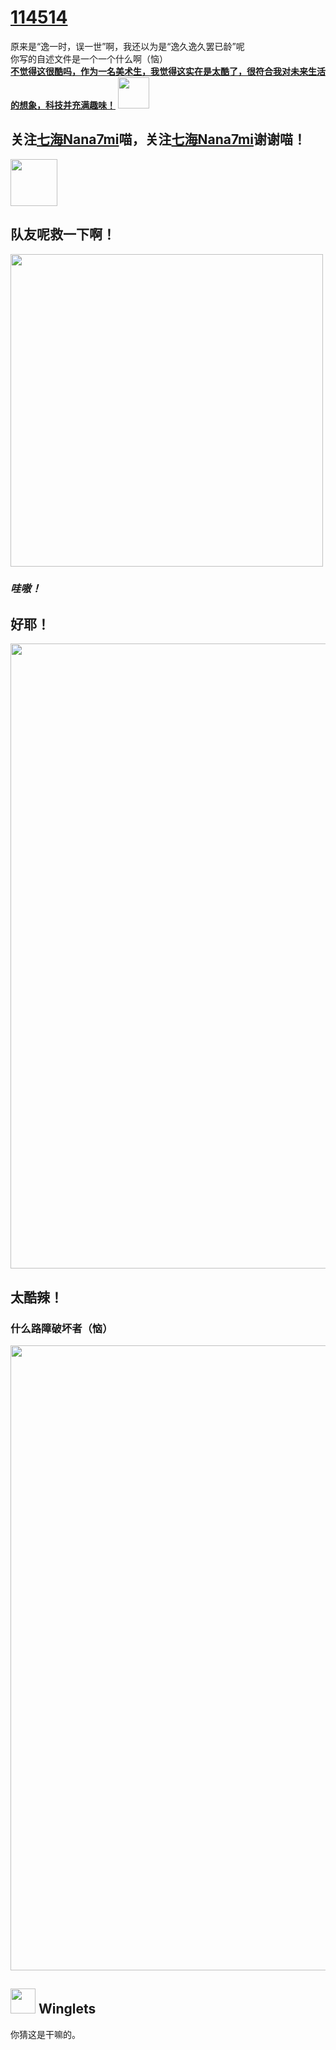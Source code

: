 # [114514](https://github.com/A350winglets/114514)

原来是“逸一时，误一世”啊，我还以为是“逸久逸久罢已龄”呢<br>你写的自述文件是一个一个什么啊（恼）<br>
[**不觉得这很酷吗，作为一名美术生，我觉得这实在是太酷了，很符合我对未来生活的想象，科技并充满趣味！**](https://space.bilibili.com/163637592)
<img src="https://github.com/A350winglets/114514/assets/129929614/c1ca786a-b54c-4af9-9264-a5b8949db000" width="50"/>

## 关注[七海Nana7mi](https://space.bilibili.com/434334701/)喵，关注[七海Nana7mi](https://space.bilibili.com/434334701/)谢谢喵！
<img src="https://user-images.githubusercontent.com/129929614/235296205-e71dc76e-a7d3-4e8f-9c92-d77553847423.png" width="75"/> 

## 队友呢救一下啊！
<img src="https://github.com/A350winglets/114514/assets/129929614/69476ed2-c6ed-45c1-871b-3f0912cc6ade" width="500"/> <br>
### ***哇嗷！***

## 好耶！
<img src="https://github.com/A350winglets/114514/assets/129929614/8bac6cd4-54b0-4514-a033-5842d2f0bb6f" width="1000"/>

## 太酷辣！
### 什么路障破坏者（恼）
<img src="https://github.com/A350winglets/114514/assets/129929614/9b0a5539-3dfa-46b7-aba8-36b08a213439" width="1000"/>

## <img src="https://github.com/A350winglets/114514/assets/129929614/ee02e72d-faa0-4cbd-a3f5-0baf2974ffff" width="40"/> Winglets
你猜这是干嘛的。
